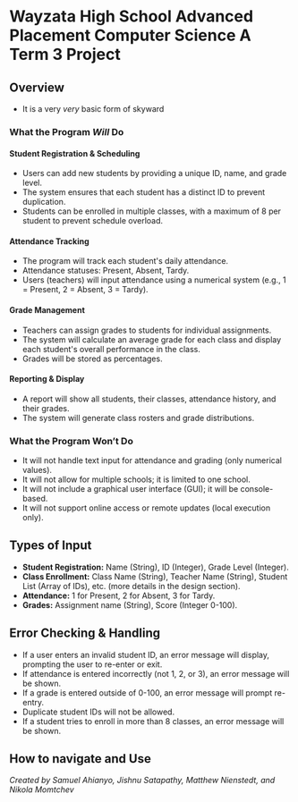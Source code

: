 # Wayzata High School Advanced Placement Computer Science A Term 3 Project

## Overview

- It is a very *very* basic form of skyward

### What the Program *Will* Do

#### Student Registration & Scheduling

- Users can add new students by providing a unique ID, name, and grade level.
- The system ensures that each student has a distinct ID to prevent duplication.
- Students can be enrolled in multiple classes, with a maximum of 8 per student to prevent schedule overload.

#### Attendance Tracking

- The program will track each student's daily attendance.
- Attendance statuses: Present, Absent, Tardy.
- Users (teachers) will input attendance using a numerical system (e.g., 1 = Present, 2 = Absent, 3 = Tardy).

#### Grade Management

- Teachers can assign grades to students for individual assignments.
- The system will calculate an average grade for each class and display each student's overall performance in the class.
- Grades will be stored as percentages.

#### Reporting & Display

- A report will show all students, their classes, attendance history, and their grades.
- The system will generate class rosters and grade distributions.

### What the Program Won’t Do

- It will not handle text input for attendance and grading (only numerical values).
- It will not allow for multiple schools; it is limited to one school.
- It will not include a graphical user interface (GUI); it will be console-based.
- It will not support online access or remote updates (local execution only).

## Types of Input

- **Student Registration:** Name (String), ID (Integer), Grade Level (Integer).
- **Class Enrollment:** Class Name (String), Teacher Name (String), Student List (Array of IDs), etc. (more details in the design section).
- **Attendance:** 1 for Present, 2 for Absent, 3 for Tardy.
- **Grades:** Assignment name (String), Score (Integer 0-100).

## Error Checking & Handling

- If a user enters an invalid student ID, an error message will display, prompting the user to re-enter or exit.
- If attendance is entered incorrectly (not 1, 2, or 3), an error message will be shown.
- If a grade is entered outside of 0-100, an error message will prompt re-entry.
- Duplicate student IDs will not be allowed.
- If a student tries to enroll in more than 8 classes, an error message will be shown.

## How to navigate and Use

*Created by Samuel Ahianyo, Jishnu Satapathy, Matthew Nienstedt, and Nikola Momtchev*
